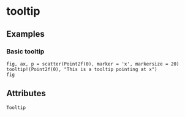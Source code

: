 # tooltip


## Examples

### Basic tooltip

```@figure
fig, ax, p = scatter(Point2f(0), marker = 'x', markersize = 20)
tooltip!(Point2f(0), "This is a tooltip pointing at x")
fig
```

## Attributes

```@attrdocs
Tooltip
```
